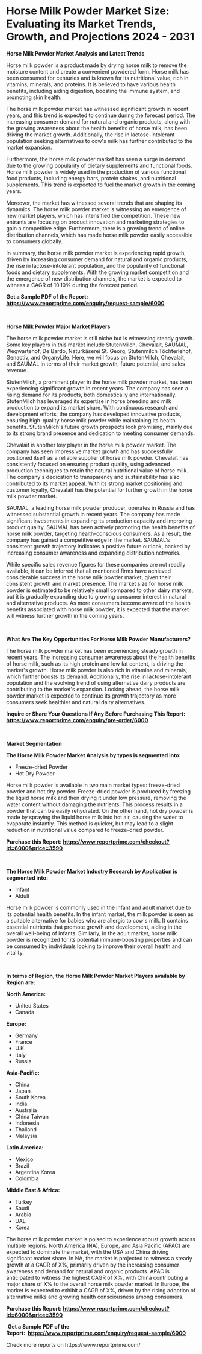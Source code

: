 <p><h1>Horse Milk Powder Market Size: Evaluating its Market Trends, Growth, and Projections 2024 - 2031</h1></p><p><strong>Horse Milk Powder Market Analysis and Latest Trends</strong></p>
<p><p>Horse milk powder is a product made by drying horse milk to remove the moisture content and create a convenient powdered form. Horse milk has been consumed for centuries and is known for its nutritional value, rich in vitamins, minerals, and proteins. It is believed to have various health benefits, including aiding digestion, boosting the immune system, and promoting skin health.</p><p>The horse milk powder market has witnessed significant growth in recent years, and this trend is expected to continue during the forecast period. The increasing consumer demand for natural and organic products, along with the growing awareness about the health benefits of horse milk, has been driving the market growth. Additionally, the rise in lactose-intolerant population seeking alternatives to cow's milk has further contributed to the market expansion.</p><p>Furthermore, the horse milk powder market has seen a surge in demand due to the growing popularity of dietary supplements and functional foods. Horse milk powder is widely used in the production of various functional food products, including energy bars, protein shakes, and nutritional supplements. This trend is expected to fuel the market growth in the coming years.</p><p>Moreover, the market has witnessed several trends that are shaping its dynamics. The horse milk powder market is witnessing an emergence of new market players, which has intensified the competition. These new entrants are focusing on product innovation and marketing strategies to gain a competitive edge. Furthermore, there is a growing trend of online distribution channels, which has made horse milk powder easily accessible to consumers globally.</p><p>In summary, the horse milk powder market is experiencing rapid growth, driven by increasing consumer demand for natural and organic products, the rise in lactose-intolerant population, and the popularity of functional foods and dietary supplements. With the growing market competition and the emergence of new distribution channels, the market is expected to witness a CAGR of 10.10% during the forecast period.</p></p>
<p><strong>Get a Sample PDF of the Report:&nbsp; <a href="https://www.reportprime.com/enquiry/request-sample/6000">https://www.reportprime.com/enquiry/request-sample/6000</a></strong></p>
<p>&nbsp;</p>
<p><strong>Horse Milk Powder Major Market Players</strong></p>
<p><p>The horse milk powder market is still niche but is witnessing steady growth. Some key players in this market include StutenMilch, Chevalait, SAUMAL, Wegwartehof, De Bardo, Naturkäserei St. Georg, Stutenmilch Töchterlehof, Genactiv, and OrganyLife. Here, we will focus on StutenMilch, Chevalait, and SAUMAL in terms of their market growth, future potential, and sales revenue.</p><p>StutenMilch, a prominent player in the horse milk powder market, has been experiencing significant growth in recent years. The company has seen a rising demand for its products, both domestically and internationally. StutenMilch has leveraged its expertise in horse breeding and milk production to expand its market share. With continuous research and development efforts, the company has developed innovative products, ensuring high-quality horse milk powder while maintaining its health benefits. StutenMilch's future growth prospects look promising, mainly due to its strong brand presence and dedication to meeting consumer demands.</p><p>Chevalait is another key player in the horse milk powder market. The company has seen impressive market growth and has successfully positioned itself as a reliable supplier of horse milk powder. Chevalait has consistently focused on ensuring product quality, using advanced production techniques to retain the natural nutritional value of horse milk. The company's dedication to transparency and sustainability has also contributed to its market appeal. With its strong market positioning and customer loyalty, Chevalait has the potential for further growth in the horse milk powder market.</p><p>SAUMAL, a leading horse milk powder producer, operates in Russia and has witnessed substantial growth in recent years. The company has made significant investments in expanding its production capacity and improving product quality. SAUMAL has been actively promoting the health benefits of horse milk powder, targeting health-conscious consumers. As a result, the company has gained a competitive edge in the market. SAUMAL's consistent growth trajectory indicates a positive future outlook, backed by increasing consumer awareness and expanding distribution networks.</p><p>While specific sales revenue figures for these companies are not readily available, it can be inferred that all mentioned firms have achieved considerable success in the horse milk powder market, given their consistent growth and market presence. The market size for horse milk powder is estimated to be relatively small compared to other dairy markets, but it is gradually expanding due to growing consumer interest in natural and alternative products. As more consumers become aware of the health benefits associated with horse milk powder, it is expected that the market will witness further growth in the coming years.</p></p>
<p>&nbsp;</p>
<p><strong>What Are The Key Opportunities For Horse Milk Powder Manufacturers?</strong></p>
<p><p>The horse milk powder market has been experiencing steady growth in recent years. The increasing consumer awareness about the health benefits of horse milk, such as its high protein and low fat content, is driving the market's growth. Horse milk powder is also rich in vitamins and minerals, which further boosts its demand. Additionally, the rise in lactose-intolerant population and the evolving trend of using alternative dairy products are contributing to the market's expansion. Looking ahead, the horse milk powder market is expected to continue its growth trajectory as more consumers seek healthier and natural dairy alternatives.</p></p>
<p><strong>Inquire or Share Your Questions If Any Before Purchasing This Report: <a href="https://www.reportprime.com/enquiry/pre-order/6000">https://www.reportprime.com/enquiry/pre-order/6000</a></strong></p>
<p>&nbsp;</p>
<p><strong>Market Segmentation</strong></p>
<p><strong>The Horse Milk Powder Market Analysis by types is segmented into:</strong></p>
<p><ul><li>Freeze-dried Powder</li><li>Hot Dry Powder</li></ul></p>
<p><p>Horse milk powder is available in two main market types: freeze-dried powder and hot dry powder. Freeze-dried powder is produced by freezing the liquid horse milk and then drying it under low pressure, removing the water content without damaging the nutrients. This process results in a powder that can be easily rehydrated. On the other hand, hot dry powder is made by spraying the liquid horse milk into hot air, causing the water to evaporate instantly. This method is quicker, but may lead to a slight reduction in nutritional value compared to freeze-dried powder.</p></p>
<p><strong>Purchase this Report:&nbsp;<a href="https://www.reportprime.com/checkout?id=6000&price=3590">https://www.reportprime.com/checkout?id=6000&price=3590</a></strong></p>
<p>&nbsp;</p>
<p><strong>The Horse Milk Powder Market Industry Research by Application is segmented into:</strong></p>
<p><ul><li>Infant</li><li>Aldult</li></ul></p>
<p><p>Horse milk powder is commonly used in the infant and adult market due to its potential health benefits. In the infant market, the milk powder is seen as a suitable alternative for babies who are allergic to cow's milk. It contains essential nutrients that promote growth and development, aiding in the overall well-being of infants. Similarly, in the adult market, horse milk powder is recognized for its potential immune-boosting properties and can be consumed by individuals looking to improve their overall health and vitality.</p></p>
<p>&nbsp;</p>
<p><strong>In terms of Region, the Horse Milk Powder Market Players available by Region are:</strong></p>
<p>
    <p> <strong> North America: </strong>
        <ul>
            <li>United States</li>
            <li>Canada</li>
        </ul>
        </p> 
    <p> <strong> Europe: </strong>
        <ul>
            <li>Germany</li>
            <li>France</li>
            <li>U.K.</li>
            <li>Italy</li>
            <li>Russia</li>
        </ul>
        </p> 
    <p> <strong> Asia-Pacific: </strong>
        <ul>
            <li>China</li>
            <li>Japan</li>
            <li>South Korea</li>
            <li>India</li>
            <li>Australia</li>
            <li>China Taiwan</li>
            <li>Indonesia</li>
            <li>Thailand</li>
            <li>Malaysia</li>
        </ul>
        </p> 
    <p> <strong> Latin America: </strong>
        <ul>
            <li>Mexico</li>
            <li>Brazil</li>
            <li>Argentina Korea</li>
            <li>Colombia</li>
        </ul>
        </p> 
    <p> <strong> Middle East & Africa: </strong>
        <ul>
            <li>Turkey</li>
            <li>Saudi</li>
            <li>Arabia</li>
            <li>UAE</li>
            <li>Korea</li>
        </ul>
    </p>
    </p>
<p><p>The horse milk powder market is poised to experience robust growth across multiple regions. North America (NA), Europe, and Asia Pacific (APAC) are expected to dominate the market, with the USA and China driving significant market share. In NA, the market is projected to witness a steady growth at a CAGR of X%, primarily driven by the increasing consumer awareness and demand for natural and organic products. APAC is anticipated to witness the highest CAGR of X%, with China contributing a major share of X% to the overall horse milk powder market. In Europe, the market is expected to exhibit a CAGR of X%, driven by the rising adoption of alternative milks and growing health consciousness among consumers.</p></p>
<p><strong>Purchase this Report: <a href="https://www.reportprime.com/checkout?id=6000&price=3590">https://www.reportprime.com/checkout?id=6000&price=3590</a></strong></p>
<p>&nbsp;<strong>Get a Sample PDF of the Report:&nbsp;&nbsp;<a href="https://www.reportprime.com/enquiry/request-sample/6000">https://www.reportprime.com/enquiry/request-sample/6000</a></strong></p>
<p><strong></strong></p>
<p>Check more reports on https://www.reportprime.com/</p>